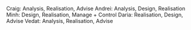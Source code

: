 Craig: Analysis, Realisation, Advise
Andrei: Analysis, Design, Realisation
Minh: Design, Realisation, Manage + Control
Daria: Realisation, Design, Advise
Vedat: Analysis, Realisation, Advise
